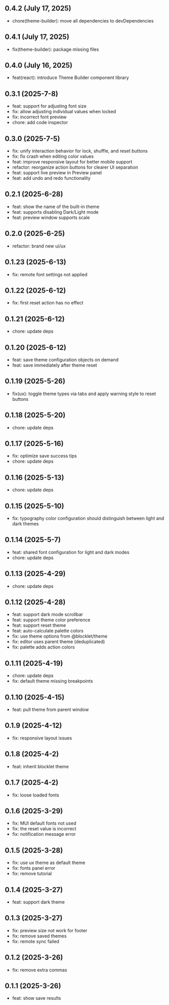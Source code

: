 ## 0.4.2 (July 17, 2025)

- chore(theme-builder): move all dependencies to devDependencies

## 0.4.1 (July 17, 2025)

- fix(theme-builder): package missing files

## 0.4.0 (July 16, 2025)

- feat(react): introduce Theme Builder component library

## 0.3.1 (2025-7-8)

- feat: support for adjusting font size
- fix: allow adjusting individual values when locked
- fix: incorrect font preview
- chore: add code inspector

## 0.3.0 (2025-7-5)

- fix: unify interaction behavior for lock, shuffle, and reset buttons
- fix: fix crash when editing color values
- feat: improve responsive layout for better mobile support
- refactor: reorganize action buttons for clearer UI separation
- feat: support live preview in Preview panel
- feat: add undo and redo functionality

## 0.2.1 (2025-6-28)

- feat: show the name of the built-in theme
- feat: supports disabling Dark/Light mode
- feat: preview window supports scale

## 0.2.0 (2025-6-25)

- refactor: brand new ui/ux

## 0.1.23 (2025-6-13)

- fix: remote font settings not applied

## 0.1.22 (2025-6-12)

- fix: first reset action has no effect

## 0.1.21 (2025-6-12)

- chore: update deps

## 0.1.20 (2025-6-12)

- feat: save theme configuration objects on demand
- feat: save immediately after theme reset

## 0.1.19 (2025-5-26)

- fix(ux): toggle theme types via tabs and apply warning style to reset buttons

## 0.1.18 (2025-5-20)

- chore: update deps

## 0.1.17 (2025-5-16)

- fix: optimize save success tips
- chore: update deps

## 0.1.16 (2025-5-13)

- chore: update deps

## 0.1.15 (2025-5-10)

- fix: typography color configuration should distinguish between light and dark themes

## 0.1.14 (2025-5-7)

- feat: shared font configuration for light and dark modes
- chore: update deps

## 0.1.13 (2025-4-29)

- chore: update deps

## 0.1.12 (2025-4-28)

- feat: support dark mode scrollbar
- feat: support theme color preference
- feat: support reset theme
- feat: auto-calculate palette colors
- fix: use theme options from @blocklet/theme
- fix: editor uses parent theme (deduplicated)
- fix: palette adds action colors

## 0.1.11 (2025-4-19)

- chore: update deps
- fix: default theme missing breakpoints

## 0.1.10 (2025-4-15)

- feat: pull theme from parent window

## 0.1.9 (2025-4-12)

- fix: responsive layout issues

## 0.1.8 (2025-4-2)

- feat: inherit blocklet theme

## 0.1.7 (2025-4-2)

- fix: loose loaded fonts

## 0.1.6 (2025-3-29)

- fix: MUI default fonts not used
- fix: the reset value is incorrect
- fix: notification message error

## 0.1.5 (2025-3-28)

- fix: use ux theme as default theme
- fix: fonts panel error
- fix: remove tutorial

## 0.1.4 (2025-3-27)

- feat: support dark theme

## 0.1.3 (2025-3-27)

- fix: preview size not work for footer
- fix: remove saved themes
- fix: remote sync failed

## 0.1.2 (2025-3-26)

- fix: remove extra commas

## 0.1.1 (2025-3-26)

- feat: show save results
